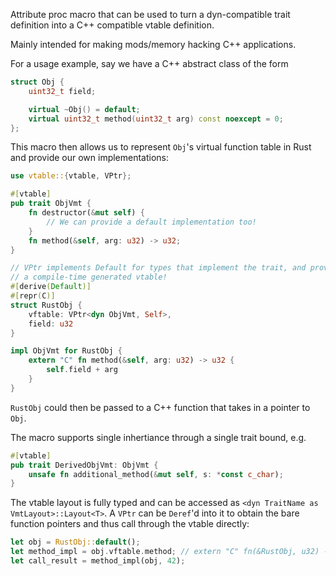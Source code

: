 Attribute proc macro that can be used to turn a dyn-compatible trait definition
into a C++ compatible vtable definition. 

Mainly intended for making mods/memory hacking C++ applications.

For a usage example, say we have a C++ abstract class of the form
```cpp
struct Obj {
    uint32_t field;

    virtual ~Obj() = default;
    virtual uint32_t method(uint32_t arg) const noexcept = 0;
};
```

This macro then allows us to represent `Obj`'s virtual function table in Rust
and provide our own implementations:

```rs
use vtable::{vtable, VPtr};

#[vtable]
pub trait ObjVmt {
    fn destructor(&mut self) {
        // We can provide a default implementation too!
    }
    fn method(&self, arg: u32) -> u32;
}

// VPtr implements Default for types that implement the trait, and provides
// a compile-time generated vtable!
#[derive(Default)]
#[repr(C)]
struct RustObj {
    vftable: VPtr<dyn ObjVmt, Self>,
    field: u32
}

impl ObjVmt for RustObj {
    extern "C" fn method(&self, arg: u32) -> u32 {
        self.field + arg
    }
}

```

`RustObj` could then be passed to a C++ function that takes in a pointer to `Obj`.

The macro supports single inhertiance through a single trait bound, e.g.

```rs
#[vtable]
pub trait DerivedObjVmt: ObjVmt {
    unsafe fn additional_method(&mut self, s: *const c_char);
}
```

The vtable layout is fully typed and can be accessed as `<dyn TraitName as VmtLayout>::Layout<T>`.
A `VPtr` can be `Deref`'d into it to obtain the bare function pointers and thus call through
the vtable directly:

```rs
let obj = RustObj::default();
let method_impl = obj.vftable.method; // extern "C" fn(&RustObj, u32) -> u32
let call_result = method_impl(obj, 42);
```
